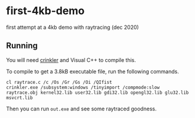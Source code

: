 # first-4kb-demo
first attempt at a 4kb demo with raytracing (dec 2020)

Running
---

You will need [crinkler](https://github.com/runestubbe/Crinkler) and Visual C++ to compile this.

To compile to get a 3.8kB executable file, run the following commands.

```
cl raytrace.c /c /Os /Gr /Gs /Oi /QIfist
crinkler.exe /subsystem:windows /tinyimport /compmode:slow raytrace.obj kernel32.lib user32.lib gdi32.lib opengl32.lib glu32.lib msvcrt.lib
```

Then you can run `out.exe` and see some raytraced goodness.
